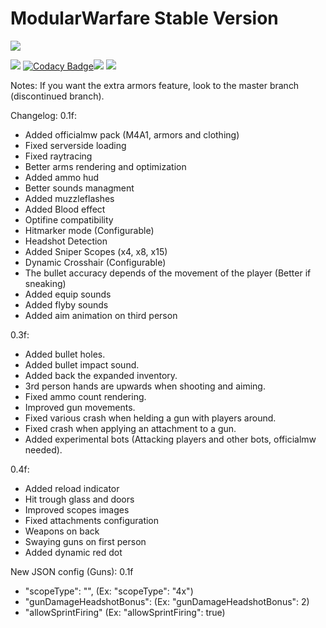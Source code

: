 # ModularWarfare Stable Version
![](https://media.discordapp.net/attachments/665677612169035801/762845100128206858/vikingspack.png)

 [![](https://img.shields.io/badge/modularwarfare-v0.4.1f-blue.svg)](https://github.com/Protoxy22/ModularWarfare/releases/latest) [![Codacy Badge](https://api.codacy.com/project/badge/Grade/e9c139b80e3e40b5af1cdc61feeb46e5)](https://app.codacy.com/manual/Protoxy22/ModularWarfare?utm_source=github.com&utm_medium=referral&utm_content=Protoxy22/ModularWarfare&utm_campaign=Badge_Grade_Dashboard)[![](http://cf.way2muchnoise.eu/versions/modularwarfare.svg)](https://minecraft.curseforge.com/projects/modularwarfare) [![](http://cf.way2muchnoise.eu/modularwarfare.svg)](https://minecraft.curseforge.com/projects/modularwarfare)

Notes: If you want the extra armors feature, look to the master branch (discontinued branch).

Changelog:
0.1f:
 - Added officialmw pack (M4A1, armors and clothing)
 - Fixed serverside loading
 - Fixed raytracing
 - Better arms rendering and optimization
 - Added ammo hud
 - Better sounds managment
 - Added muzzleflashes
 - Added Blood effect
 - Optifine compatibility
 - Hitmarker mode (Configurable)
 - Headshot Detection
 - Added Sniper Scopes (x4, x8, x15)
 - Dynamic Crosshair (Configurable)
 - The bullet accuracy depends of the movement of the player (Better if sneaking)
 - Added equip sounds
 - Added flyby sounds
 - Added aim animation on third person
 
0.3f:
 - Added bullet holes.
 - Added bullet impact sound.
 - Added back the expanded inventory.
 - 3rd person hands are upwards when shooting and aiming.
 - Fixed ammo count rendering.
 -  Improved gun movements.
 - Fixed various crash when helding a gun with players around.
 - Fixed crash when applying an attachment to a gun.
 - Added experimental bots (Attacking players and other bots, officialmw needed).
 
0.4f:
- Added reload indicator 
- Hit trough glass and doors
- Improved scopes images
- Fixed attachments configuration
- Weapons on back
- Swaying guns on first person
- Added dynamic red dot


New JSON config (Guns):
0.1f
 - "scopeType": "", (Ex: "scopeType": "4x")
 - "gunDamageHeadshotBonus": (Ex: "gunDamageHeadshotBonus": 2)
 - "allowSprintFiring" (Ex: "allowSprintFiring": true)


